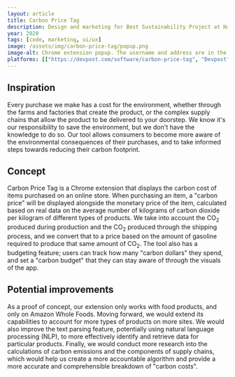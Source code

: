```yaml
---
layout: article
title: Carbon Price Tag
description: Design and marketing for Best Sustainability Project at HackSC 2020.
year: 2020
tags: [code, marketing, ui/ux]
image: /assets/img/carbon-price-tag/popup.png
image-alt: Chrome extension popup. The username and address are in the top left, and there is a large semicircle gauge in the middle set to the current carbon spending, with a marking for the budget to the right of the gauge. The logo is at the bottom of the popup.
platforms: [["https://devpost.com/software/carbon-price-tag", "Devpost"], ["https://www.canva.com/design/DADym2x0oA8/view", "Canva"], ["https://github.com/daniel-d-truong/carbon-price-tag", "GitHub"]]
---
```


## Inspiration

Every purchase we make has a cost for the environment, whether through the farms and factories that create the product, or the complex supply chains that allow the product to be delivered to your doorstep. We know it's our responsibility to save the environment, but we don't have the knowledge to do so. Our tool allows consumers to become more aware of the environmental consequences of their purchases, and to take informed steps towards reducing their carbon footprint. 

## Concept

Carbon Price Tag is a Chrome extension that displays the carbon cost of items purchased on an online store. When purchasing an item, a "carbon price" will be displayed alongside the monetary price of the item, calculated based on real data on the average number of kilograms of carbon dioxide per kilogram of different types of products. We take into account the CO<sub>2</sub> produced during production and the CO<sub>2</sub> produced through the shipping process, and we convert that to a price based on the amount of gasoline required to produce that same amount of CO<sub>2</sub>. The tool also has a budgeting feature; users can track how many "carbon dollars" they spend, and set a "carbon budget" that they can stay aware of through the visuals of the app.

## Potential improvements

As a proof of concept, our extension only works with food products, and only on Amazon Whole Foods. Moving forward, we would extend its capabilities to account for more types of products on more sites. We would also improve the text parsing feature, potentially using natural language processing (<abbr>NLP</abbr>), to more effectively identify and retrieve data for particular products. Finally, we would conduct more research into the calculations of carbon emissions and the components of supply chains, which would help us create a more accountable algorithm and provide a more accurate and comprehensible breakdown of "carbon costs".